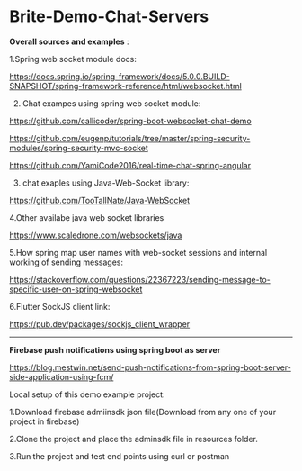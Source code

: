 # Brite-Demo-Chat-Servers
**Overall sources and examples** :

1.Spring web socket module docs:

https://docs.spring.io/spring-framework/docs/5.0.0.BUILD-SNAPSHOT/spring-framework-reference/html/websocket.html

2. Chat exampes using spring web socket module:

 https://github.com/callicoder/spring-boot-websocket-chat-demo

 https://github.com/eugenp/tutorials/tree/master/spring-security-modules/spring-security-mvc-socket
 
 https://github.com/YamiCode2016/real-time-chat-spring-angular

3. chat exaples using Java-Web-Socket library:

https://github.com/TooTallNate/Java-WebSocket

4.Other availabe java web socket libraries

https://www.scaledrone.com/websockets/java

5.How spring map user names with web-socket sessions and internal working of sending messages:

https://stackoverflow.com/questions/22367223/sending-message-to-specific-user-on-spring-websocket

6.Flutter SockJS client link:

https://pub.dev/packages/sockjs_client_wrapper

****************************************************************************************
**Firebase push notifications using spring boot as server**

https://blog.mestwin.net/send-push-notifications-from-spring-boot-server-side-application-using-fcm/

Local setup of this demo example project:

1.Download firebase admiinsdk json file(Download from any one of your project in firebase)

2.Clone the project and place the adminsdk file in resources folder.

3.Run the project and test end points using curl or postman
